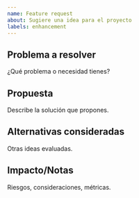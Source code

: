 ```yaml
---
name: Feature request
about: Sugiere una idea para el proyecto
labels: enhancement
---
```


## Problema a resolver
¿Qué problema o necesidad tienes?

## Propuesta
Describe la solución que propones.

## Alternativas consideradas
Otras ideas evaluadas.

## Impacto/Notas
Riesgos, consideraciones, métricas.
